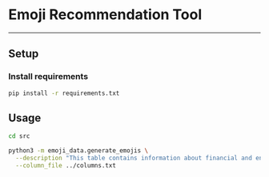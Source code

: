 # Emoji Recommendation Tool
---
## Setup

### Install requirements

```bash
pip install -r requirements.txt
```
## Usage

```bash
cd src

python3 -m emoji_data.generate_emojis \
  --description "This table contains information about financial and environmental indicators." \
  --column_file ../columns.txt
